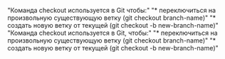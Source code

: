 "Команда checkout используется в Git чтобы:" 
"* переключиться на произвольную существующую ветку (git checkout branch-name)" 
"* создать новую ветку от текущей (git checkout -b new-branch-name)" 
"Команда checkout используется в Git, чтобы:" 
"* переключиться на произвольную существующую ветку (git checkout branch-name)" 
"* создать новую ветку от текущей (git checkout -b new-branch-name)" 
